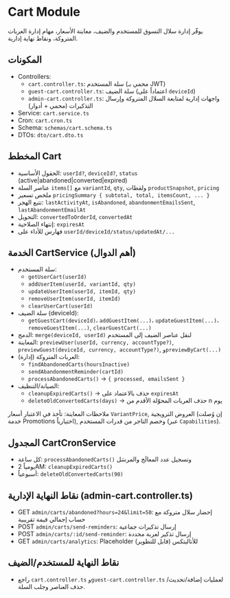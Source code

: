 # Cart Module

يوفّر إدارة سلال التسوق للمستخدم والضيف، معاينة الأسعار، مهام إدارة العربات المتروكة، ونقاط نهاية إدارية.

## المكونات
- Controllers:
  - `cart.controller.ts`: سلة المستخدم (محمي بـ JWT)
  - `guest-cart.controller.ts`: سلة الضيف (اعتماداً على `deviceId`)
  - `admin-cart.controller.ts`: واجهات إدارية لمتابعة السلال المتروكة وإرسال التذكيرات (محمي + أدوار)
- Service: `cart.service.ts`
- Cron: `cart.cron.ts`
- Schema: `schemas/cart.schema.ts`
- DTOs: `dto/cart.dto.ts`

## المخطط Cart
- الحقول الأساسية: `userId?`, `deviceId?`, `status` (active|abandoned|converted|expired)
- عناصر السلة `items[]` مع `variantId`, `qty`, ولقطات `productSnapshot`, `pricing`
- ملخص تسعير `pricingSummary { subtotal, total, itemsCount, ... }`
- تتبع الهجر: `lastActivityAt`, `isAbandoned`, `abandonmentEmailsSent`, `lastAbandonmentEmailAt`
- التحويل: `convertedToOrderId`, `convertedAt`
- إنتهاء الصلاحية: `expiresAt`
- فهارس للأداء على `userId/deviceId/status/updatedAt/...`

## الخدمة CartService (أهم الدوال)
- سلة المستخدم:
  - `getUserCart(userId)`
  - `addUserItem(userId, variantId, qty)`
  - `updateUserItem(userId, itemId, qty)`
  - `removeUserItem(userId, itemId)`
  - `clearUserCart(userId)`
- سلة الضيف (deviceId):
  - `getGuestCart(deviceId)`، `addGuestItem(...)`، `updateGuestItem(...)`، `removeGuestItem(...)`, `clearGuestCart(...)`
- الدمج: `merge(deviceId, userId)` لنقل عناصر الضيف إلى المستخدم
- المعاينة: `previewUser(userId, currency, accountType?)`, `previewGuest(deviceId, currency, accountType?)`, و`previewByCart(...)`
- العربات المتروكة (إدارة):
  - `findAbandonedCarts(hoursInactive)`
  - `sendAbandonmentReminder(cartId)`
  - `processAbandonedCarts()` → `{ processed, emailsSent }`
- الصيانة/التنظيف:
  - `cleanupExpiredCarts()` → حذف بالاعتماد على `expiresAt`
  - `deleteOldConvertedCarts(days)` → حذف العربات المحوّلة الأقدم من n يوم

ملاحظات المعاينة: تأخذ في الاعتبار أسعار `VariantPrice`, العروض الترويجية (إن وُصلت خدمة Promotions اختيارياً), وخصم التاجر من قدرات المستخدم (عبر `Capabilities`).

## المجدول CartCronService
- كل ساعة: `processAbandonedCarts()` وتسجيل عدد المعالَج والمرسَل
- يومياً 2AM: `cleanupExpiredCarts()`
- أسبوعياً: `deleteOldConvertedCarts(90)`

## نقاط النهاية الإدارية (admin-cart.controller.ts)
- GET `admin/carts/abandoned?hours=24&limit=50`: إحضار سلال متروكة مع حساب إجمالي قيمة تقريبية
- POST `admin/carts/send-reminders`: إرسال تذكيرات جماعية
- POST `admin/carts/:id/send-reminder`: إرسال تذكير لعربة محددة
- GET `admin/carts/analytics`: Placeholder للأناليتكس (قابل للتطوير)

## نقاط النهاية للمستخدم/الضيف
- راجع `cart.controller.ts` و`guest-cart.controller.ts` لعمليات إضافة/تحديث/حذف العناصر وجلب السلة.
